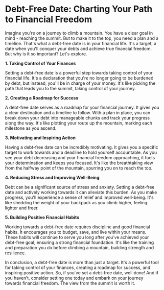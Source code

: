 # Debt-Free Date: Charting Your Path to Financial Freedom

Imagine you're on a journey to climb a mountain. You have a clear goal in mind - reaching the summit. But to make it to the top, you need a plan and a timeline. That's what a debt-free date is in your financial life. It's a target, a date when you'll conquer your debts and achieve true financial freedom. But why is it so important? Let's explore.

**1. Taking Control of Your Finances**

Setting a debt-free date is a powerful step towards taking control of your financial life. It's a declaration that you're no longer going to be burdened by debt, but instead, you'll be in charge of your money. It's like picking the path that leads you to the summit, taking control of your journey.

**2. Creating a Roadmap for Success**

A debt-free date serves as a roadmap for your financial journey. It gives you a clear destination and a timeline to follow. With a plan in place, you can break down your debt into manageable chunks and track your progress along the way. It's like plotting your route up the mountain, marking each milestone as you ascend.

**3. Motivating and Inspiring Action**

Having a debt-free date can be incredibly motivating. It gives you a specific target to work towards and a deadline to hold yourself accountable. As you see your debt decreasing and your financial freedom approaching, it fuels your determination and keeps you focused. It's like the breathtaking view from the halfway point of the mountain, spurring you on to reach the top.

**4. Reducing Stress and Improving Well-Being**

Debt can be a significant source of stress and anxiety. Setting a debt-free date and actively working towards it can alleviate this burden. As you make progress, you'll experience a sense of relief and improved well-being. It's like shedding the weight of your backpack as you climb higher, feeling lighter and freer.

**5. Building Positive Financial Habits**

Working towards a debt-free date requires discipline and good financial habits. It encourages you to budget, save, and live within your means. These habits will continue to serve you long after you've achieved your debt-free goal, ensuring a strong financial foundation. It's like the training and preparation you do before climbing a mountain, building strength and resilience.

In conclusion, a debt-free date is more than just a target. It's a powerful tool for taking control of your finances, creating a roadmap for success, and inspiring positive action. So, if you've set a debt-free date, well done! And if you haven't, consider setting one today and embark on your journey towards financial freedom. The view from the summit is worth it.